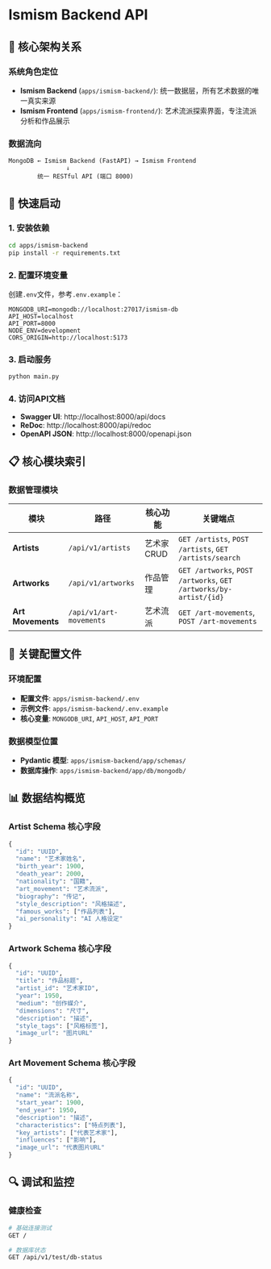 # Ismism Backend API

## 🎯 核心架构关系

### 系统角色定位
- **Ismism Backend** (`apps/ismism-backend/`): 统一数据层，所有艺术数据的唯一真实来源
- **Ismism Frontend** (`apps/ismism-frontend/`): 艺术流派探索界面，专注流派分析和作品展示

### 数据流向
```
MongoDB ← Ismism Backend (FastAPI) → Ismism Frontend
                ↓
        统一 RESTful API (端口 8000)
```

## 🚀 快速启动

### 1. 安装依赖
```bash
cd apps/ismism-backend
pip install -r requirements.txt
```

### 2. 配置环境变量
创建`.env`文件，参考`.env.example`：
```
MONGODB_URI=mongodb://localhost:27017/ismism-db
API_HOST=localhost
API_PORT=8000
NODE_ENV=development
CORS_ORIGIN=http://localhost:5173
```

### 3. 启动服务
```bash
python main.py
```

### 4. 访问API文档
- **Swagger UI**: http://localhost:8000/api/docs
- **ReDoc**: http://localhost:8000/api/redoc
- **OpenAPI JSON**: http://localhost:8000/openapi.json

## 📋 核心模块索引

### 数据管理模块
| 模块 | 路径 | 核心功能 | 关键端点 |
|------|------|----------|----------|
| **Artists** | `/api/v1/artists` | 艺术家 CRUD | `GET /artists`, `POST /artists`, `GET /artists/search` |
| **Artworks** | `/api/v1/artworks` | 作品管理 | `GET /artworks`, `POST /artworks`, `GET /artworks/by-artist/{id}` |
| **Art Movements** | `/api/v1/art-movements` | 艺术流派 | `GET /art-movements`, `POST /art-movements` |

## 🔧 关键配置文件

### 环境配置
- **配置文件**: `apps/ismism-backend/.env`
- **示例文件**: `apps/ismism-backend/.env.example`
- **核心变量**: `MONGODB_URI`, `API_HOST`, `API_PORT`

### 数据模型位置
- **Pydantic 模型**: `apps/ismism-backend/app/schemas/`
- **数据库操作**: `apps/ismism-backend/app/db/mongodb/`

## 📊 数据结构概览

### Artist Schema 核心字段
```python
{
  "id": "UUID",
  "name": "艺术家姓名",
  "birth_year": 1900,
  "death_year": 2000,
  "nationality": "国籍",
  "art_movement": "艺术流派",
  "biography": "传记",
  "style_description": "风格描述",
  "famous_works": ["作品列表"],
  "ai_personality": "AI 人格设定"
}
```

### Artwork Schema 核心字段
```python
{
  "id": "UUID",
  "title": "作品标题",
  "artist_id": "艺术家ID",
  "year": 1950,
  "medium": "创作媒介",
  "dimensions": "尺寸",
  "description": "描述",
  "style_tags": ["风格标签"],
  "image_url": "图片URL"
}
```

### Art Movement Schema 核心字段
```python
{
  "id": "UUID",
  "name": "流派名称",
  "start_year": 1900,
  "end_year": 1950,
  "description": "描述",
  "characteristics": ["特点列表"],
  "key_artists": ["代表艺术家"],
  "influences": ["影响"],
  "image_url": "代表图片URL"
}
```

## 🔍 调试和监控

### 健康检查
```bash
# 基础连接测试
GET /

# 数据库状态
GET /api/v1/test/db-status
``` 